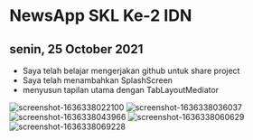 # NewsApp SKL Ke-2 IDN

## senin, 25 October 2021
- Saya telah belajar mengerjakan github untuk share project
- Saya telah menambahkan SplashScreen
- menyusun tapilan utama dengan TabLayoutMediator

![screenshot-1636338022100](https://user-images.githubusercontent.com/68719065/140677360-92f29ffd-ee2d-4481-9924-fd4665c70c18.png)
![screenshot-1636338036037](https://user-images.githubusercontent.com/68719065/140677374-e297ee15-bef7-4531-a8d3-de06476ef4ac.png)
![screenshot-1636338043966](https://user-images.githubusercontent.com/68719065/140677385-9139a209-1522-4d7d-9c69-825261468611.png)
![screenshot-1636338060629](https://user-images.githubusercontent.com/68719065/140677401-b76f70b0-8fdd-46a1-bf66-28f09d7d5c08.png)
![screenshot-1636338069228](https://user-images.githubusercontent.com/68719065/140677407-12a21204-e98f-4471-b03f-9ec36f31aa1e.png)
